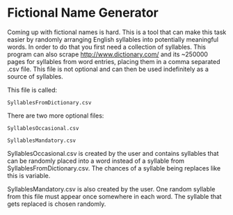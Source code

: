 # Fictional Name Generator

Coming up with fictional names is hard. This is a tool that can make this task easier by randomly arranging English syllables into potentially meaningful words. In order to do that you first need a collection of syllables. This program can also scrape http://www.dictionary.com/ and its ~250000 pages for syllables from word entries, placing them in a comma separated .csv file. This file is not optional and can then be used indefinitely as a source of syllables.

This file is called:

```
SyllablesFromDictionary.csv
```
There are two more optional files:
```
SyllablesOccasional.csv
```
```
SyllablesMandatory.csv
```
SyllablesOccasional.csv is created by the user and contains syllables that can be randomly placed into a word instead of a syllable from SyllablesFromDictionary.csv. The chances of a syllable being replaces like this is variable. 

SyllablesMandatory.csv is also created by the user. One random syllable from this file must appear once somewhere in each word. The syllable that gets replaced is chosen randomly.